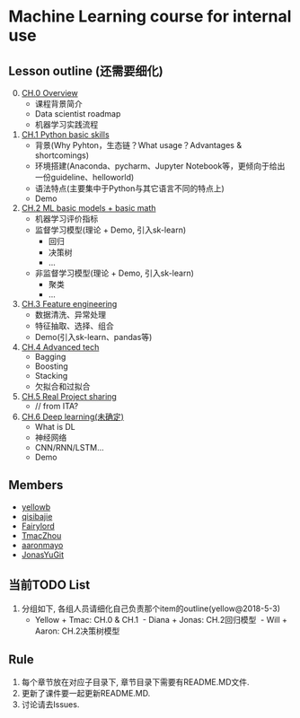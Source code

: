 # Machine Learning course for internal use

## Lesson outline (还需要细化)
0. [CH.0 Overview](https://github.com/ouriris/ml-course/tree/master/chapter.0)
	- 课程背景简介
	- Data scientist roadmap
	- 机器学习实践流程
1. [CH.1 Python basic skills](https://github.com/ouriris/ml-course/tree/master/chapter.1)
	- 背景(Why Pyhton，生态链？What usage？Advantages & shortcomings)
	- 环境搭建(Anaconda、pycharm、Jupyter Notebook等，更倾向于给出一份guideline、helloworld)
	- 语法特点(主要集中于Python与其它语言不同的特点上)
	- Demo
2. [CH.2 ML basic models + basic math]()
	- 机器学习评价指标
	- 监督学习模型(理论 + Demo, 引入sk-learn)
		- 回归
		- 决策树
		- ...
	- 非监督学习模型(理论 + Demo, 引入sk-learn)
		- 聚类
		- ...
3. [CH.3 Feature engineering]()
	- 数据清洗、异常处理
	- 特征抽取、选择、组合
	- Demo(引入sk-learn、pandas等)
4. [CH.4 Advanced tech]()
	- Bagging
	- Boosting
	- Stacking
	- 欠拟合和过拟合
5. [CH.5 Real Project sharing]()
	- // from ITA?
6. [CH.6 Deep learning(未确定)]()
	- What is DL
	- 神经网络
	- CNN/RNN/LSTM...
	- Demo

## Members
- [yellowb](https://github.com/yellowb)
- [qisibajie](https://github.com/qisibajie)
- [Fairylord](https://github.com/Fairylord)
- [TmacZhou](https://github.com/TmacZhou)
- [aaronmayo](https://github.com/aaronmayo)
- [JonasYuGit](https://github.com/JonasYuGit)

## 当前TODO List
1. 分组如下, 各组人员请细化自己负责那个item的outline(yellow@2018-5-3)
	- Yellow + Tmac: CH.0 & CH.1
  - Diana + Jonas: CH.2回归模型
  - Will + Aaron: CH.2决策树模型

## Rule
1. 每个章节放在对应子目录下, 章节目录下需要有README.MD文件.
2. 更新了课件要一起更新README.MD.
3. 讨论请去Issues.
